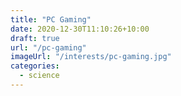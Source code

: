 ```yaml
---
title: "PC Gaming"
date: 2020-12-30T11:10:26+10:00
draft: true
url: "/pc-gaming"
imageUrl: "/interests/pc-gaming.jpg"
categories:
  - science
---
```

